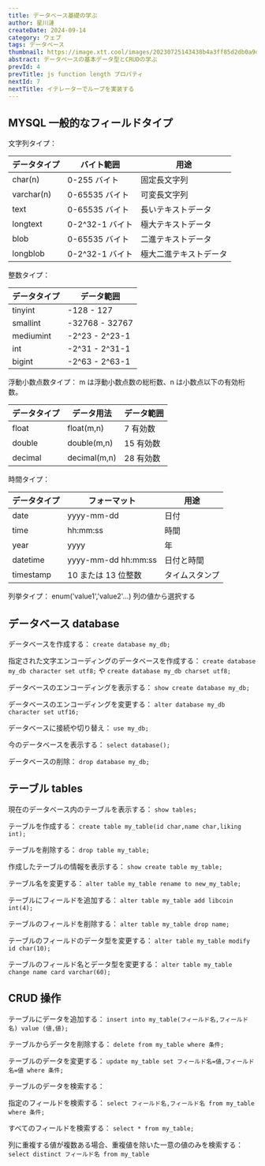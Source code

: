 ```yaml
---
title: データベース基礎の学ぶ
author: 星川漣
createDate: 2024-09-14
category: ウェブ
tags: データベース
thumbnail: https://image.xtt.cool/images/20230725143438b4a3ff85d2db0a9d.webp
abstract: データベースの基本データ型とCRUDの学ぶ
prevId: 4
prevTitle: js function length プロパティ
nextId: 7
nextTitle: イテレーターでループを実装する
---
```


## MYSQL 一般的なフィールドタイプ

文字列タイプ：

| データタイプ | バイト範囲      | 用途                   |
| ------------ | --------------- | ---------------------- |
| char(n)      | 0-255 バイト    | 固定長文字列           |
| varchar(n)   | 0-65535 バイト  | 可変長文字列           |
| text         | 0-65535 バイト  | 長いテキストデータ     |
| longtext     | 0-2^32-1 バイト | 極大テキストデータ     |
| blob         | 0-65535 バイト  | 二進テキストデータ     |
| longblob     | 0-2^32-1 バイト | 極大二進テキストデータ |

整数タイプ：

| データタイプ | データ範囲     |
| ------------ | -------------- |
| tinyint      | -128 - 127     |
| smallint     | -32768 - 32767 |
| mediumint    | -2^23 - 2^23-1 |
| int          | -2^31 - 2^31-1 |
| bigint       | -2^63 - 2^63-1 |

浮動小数点数タイプ： m は浮動小数点数の総桁数、n は小数点以下の有効桁数。

| データタイプ | データ用法   | データ範囲 |
| ------------ | ------------ | ---------- |
| float        | float(m,n)   | 7 有効数   |
| double       | double(m,n)  | 15 有効数  |
| decimal      | decimal(m,n) | 28 有効数  |

時間タイプ：

| データタイプ | フォーマット        | 用途           |
| ------------ | ------------------- | -------------- |
| date         | yyyy-mm-dd          | 日付           |
| time         | hh:mm:ss            | 時間           |
| year         | yyyy                | 年             |
| datetime     | yyyy-mm-dd hh:mm:ss | 日付と時間     |
| timestamp    | 10 または 13 位整数 | タイムスタンプ |

列挙タイプ： enum('value1','value2'...) 列の値から選択する

## データベース database

データベースを作成する：
`create database my_db;`

指定された文字エンコーディングのデータベースを作成する：
`create database my_db character set utf8;` や `create database my_db charset utf8;`

データベースのエンコーディングを表示する：
`show create database my_db;`

データベースのエンコーディングを変更する：
`alter database my_db character set utf16;`

データベースに接続や切り替え：
`use my_db;`

今のデータベースを表示する：
`select database();`

データベースの削除：
`drop database my_db;`

## テーブル tables

現在のデータベース内のテーブルを表示する：
`show tables;`

テーブルを作成する：
`create table my_table(id char,name char,liking int);`

テーブルを削除する：
`drop table my_table;`

作成したテーブルの情報を表示する：
`show create table my_table;`

テーブル名を変更する：
`alter table my_table rename to new_my_table;`

テーブルにフィールドを追加する：
`alter table my_table add libcoin int(4);`

テーブルのフィールドを削除する：
`alter table my_table drop name;`

テーブルのフィールドのデータ型を変更する：
`alter table my_table modify id char(10);`

テーブルのフィールド名とデータ型を変更する：
`alter table my_table change name card varchar(60);`

## CRUD 操作

テーブルにデータを追加する：
`insert into my_table(フィールド名,フィールド名) value (値,値);`

テーブルからデータを削除する：
`delete from my_table where 条件;`

テーブルのデータを変更する：
`update my_table set フィールド名=値,フィールド名=値 where 条件;`

テーブルのデータを検索する：

指定のフィールドを検索する：
`select フィールド名,フィールド名 from my_table where 条件;`

すべてのフィールドを検索する：
`select * from my_table;`

列に重複する値が複数ある場合、重複値を除いた一意の値のみを検索する：` select distinct フィールド名 from my_table`
